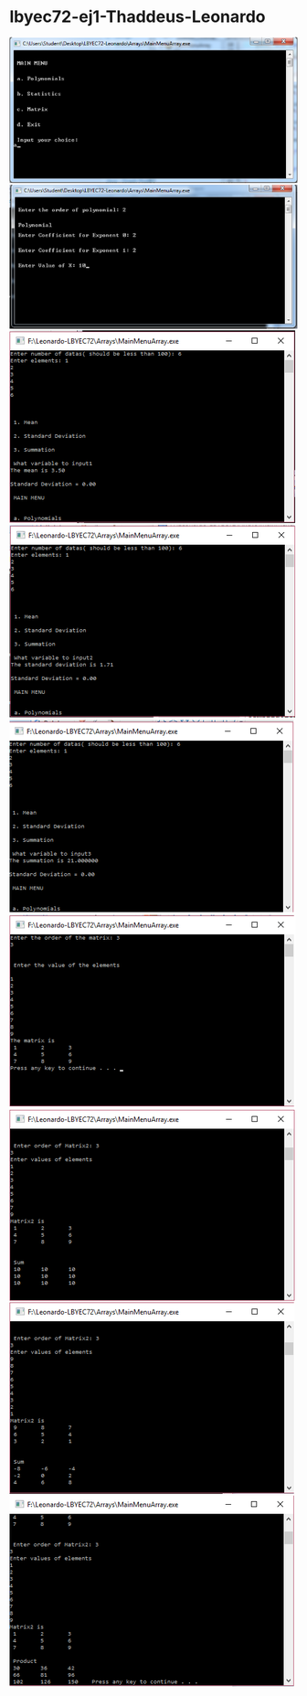 # lbyec72-ej1-Thaddeus-Leonardo
![](array1.png)
![](array2.png)
![](array3.png)
![](array4.png)
![](array5.png)
![](array6.png)
![](array7.png)
![](array8.png)
![](array9.png)

